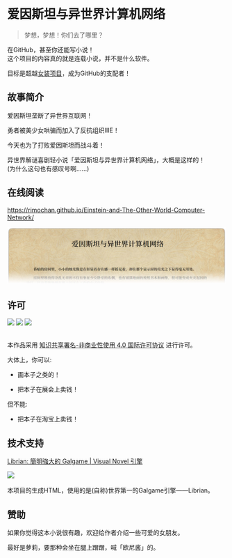 # 爱因斯坦与异世界计算机网络

> 梦想，梦想！你们去了哪里？

在GitHub，甚至你还能写小说！  
这个项目的内容真的就是连载小说，并不是什么软件。

目标是超越[女装项目](https://github.com/komeiji-satori/Dress)，成为GitHub的支配者！

## 故事简介

爱因斯坦垄断了异世界互联网！

勇者被美少女哄骗而加入了反抗组织IIIE！

今天也为了打败爱因斯坦而战斗着！  

异世界解谜喜剧轻小说「爱因斯坦与异世界计算机网络」，大概是这样的！  
(为什么这句也有感叹号啊……)

## 在线阅读

<https://rimochan.github.io/Einstein-and-The-Other-World-Computer-Network/>

[![在线阅读](test.jpg)](https://rimochan.github.io/Einstein-and-The-Other-World-Computer-Network/)

## 许可

![](https://creativecommons.org/images/deed/cc_icon_black_x2.png)
![](https://creativecommons.org/images/deed/attribution_icon_black_x2.png)
![](https://creativecommons.org/images/deed/nc_icon_black_x2.png)

<br />本作品采用 [知识共享署名-非商业性使用 4.0 国际许可协议](https://creativecommons.org/licenses/by-nc/4.0/deed.zh) 进行许可。

大体上，你可以: 

+ 画本子之类的！

+ 把本子在展会上卖钱！

但不能: 

+ 把本子在淘宝上卖钱！

## 技术支持

[Librian: 簡明強大的 Galgame | Visual Novel 引擎](https://github.com/RimoChan/Librian)

![](https://github.com/RimoChan/Librian/raw/master/資源/Librian2.jpg)

本项目的生成HTML，使用的是(自称)世界第一的Galgame引擎——Librian。

## 赞助

如果你觉得这本小说很有趣，欢迎给作者介绍一些可爱的女朋友。

最好是萝莉，要那种会坐在腿上蹭蹭，喊「欧尼酱」的。
